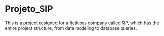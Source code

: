 # Projeto_SIP
This is a project designed for a fictitious company called SIP, which has the entire project structure, from data modeling to database queries.
